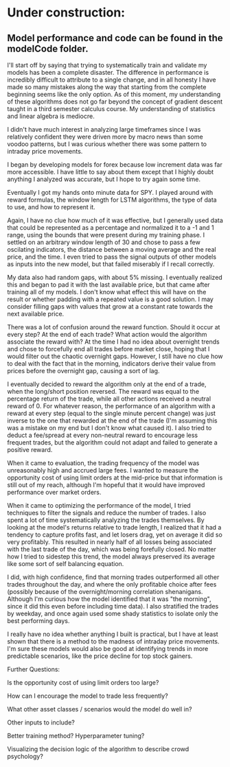 # Under construction:

## Model performance and code can be found in the modelCode folder. 

I'll start off by saying that trying to systematically train and validate my models has been a complete disaster. The difference in performance is incredibly difficult to attribute to a single change, and in all honesty I have made so many mistakes along the way that starting from the complete beginning seems like the only option. As of this moment, my understanding of these algorithms does not go far beyond the concept of gradient descent taught in a third semester calculus course. My understanding of statistics and linear algebra is mediocre. 

I didn't have much interest in analyzing large timeframes since I was relatively confident they were driven more by macro news than some voodoo patterns, but I was curious whether there was some pattern to intraday price movements. 

I began by developing models for forex because low increment data was far more accessible. I have little to say about them except that I highly doubt anything I analyzed was accurate, but I hope to try again some time. 

Eventually I got my hands onto minute data for SPY. I played around with reward formulas, the window length for LSTM algorithms, the type of data to use, and how to represent it. 

Again, I have no clue how much of it was effective, but I generally used data that could be represented as a percentage and normalized it to a -1 and 1 range, using the bounds that were present during my training phase. I settled on an arbitrary window length of 30 and chose to pass a few oscilating indicators, the distance between a moving average and the real price, and the time. I even tried to pass the signal outputs of other models as inputs into the new model, but that failed miserably if I recall correctly.   

My data also had random gaps, with about 5% missing. I eventually realized this and began to pad it with the last available price, but that came after training all of my models. I don't know what effect this will have on the result or whether padding with a repeated value is a good solution. I may consider filling gaps with values that grow at a constant rate towards the next available price. 

There was a lot of confusion around the reward function. Should it occur at every step? At the end of each trade? What action would the algorithm associate the reward with? At the time I had no idea about overnight trends and chose to forcefully end all trades before market close, hoping that I would filter out the chaotic overnight gaps. However, I still have no clue how to deal with the fact that in the morning, indicators derive their value from prices before the overnight gap, causing a sort of lag. 

I eventually decided to reward the algorithm only at the end of a trade, when the long/short position reversed. The reward was equal to the percentage return of the trade, while all other actions received a neutral reward of 0. For whatever reason, the performance of an algorithm with a reward at every step (equal to the single minute percent change) was just inverse to the one that rewarded at the end of the trade (I'm assuming this was a mistake on my end but I don't know what caused it). I also tried to deduct a fee/spread at every non-neutral reward to encourage less frequent trades, but the algorithm could not adapt and failed to generate a positive reward.

When it came to evaluation, the trading frequency of the model was unreasonably high and accrued large fees. I wanted to measure the opportunity cost of using limit orders at the mid-price but that information is still out of my reach, although I'm hopeful that it would have improved performance over market orders.

When it came to optimizing the performance of the model, I tried techniques to filter the signals and reduce the number of trades. I also spent a lot of time systematically analyzing the trades themselves. By looking at the model's returns relative to trade length, I realized that it had a tendency to capture profits fast, and let losers drag, yet on average it did so very profitably. This resulted in nearly half of all losses being associated with the last trade of the day, which was being forefully closed. No matter how I tried to sidestep this trend, the model always preserved its average like some sort of self balancing equation. 

I did, with high confidence, find that morning trades outperformed all other trades throughout the day, and where the only profitable choice after fees (possibly because of the overnight/morning correlation shenanigans. Although I'm curious how the model identified that it was "the morning", since it did this even before including time data). I also stratified the trades by weekday, and once again used some shady statistics to isolate only the best performing days.  

I really have no idea whether anything I built is practical, but I have at least shown that there is a method to the madness of intraday price movements. I'm sure these models would also be good at identifying trends in more predictable scenarios, like the price decline for top stock gainers. 

Further Questions:

Is the opportunity cost of using limit orders too large?

How can I encourage the model to trade less frequently?

What other asset classes / scenarios would the model do well in? 

Other inputs to include?

Better training method? Hyperparameter tuning?

Visualizing the decision logic of the algorithm to describe crowd psychology?
